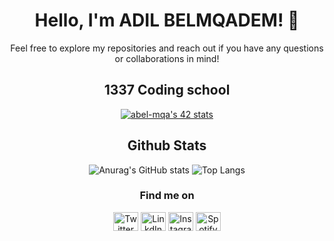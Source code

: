 <div align="center">

# Hello, I'm ADIL BELMQADEM! 👋

Feel free to explore my repositories and reach out if you have any questions or collaborations in mind!

## 1337 Coding school

[![abel-mqa's 42 stats](https://badge.mediaplus.ma/binary/abel-mqa)](https://github.com/oakoudad/badge42)

## Github Stats

![Anurag's GitHub stats](https://github-readme-stats.vercel.app/api?username=belmqadem&show_icons=true&theme=shadow_blue&show_owner=true&card_width=400px)
![Top Langs](https://github-readme-stats.vercel.app/api/top-langs/?username=belmqadem&layout=compact&theme=shadow_blue&card_width=400px)

<h3 align="center">Find me on</h3>
<p align="center">
<a href="https://twitter.com/adiiilbe" target="_blank"><img align="center" src="https://cdn.jsdelivr.net/npm/simple-icons@3.0.1/icons/twitter.svg" alt="Twitter" height="30" width="40" /></a>
<a href="https://www.linkedin.com/in/adil-belmqadem-8986332a0/" target="_blank"><img align="center" src="https://cdn.jsdelivr.net/npm/simple-icons@3.0.1/icons/linkedin.svg" alt="LinkdIn" height="30" width="40" /></a>
<a href="https://www.instagram.com/adil________03/" target="_blank"><img align="center" src="https://cdn.jsdelivr.net/npm/simple-icons@3.0.1/icons/instagram.svg" alt="Instagram" height="30" width="40" /></a>
<a href="https://open.spotify.com/user/4yrzzwvaro64s396ojjnecwwk" target="_blank"><img align="center" src="https://cdn.jsdelivr.net/npm/simple-icons@3.0.1/icons/spotify.svg" alt="Spotify" height="30" width="40" /></a>
</p>

</div>
